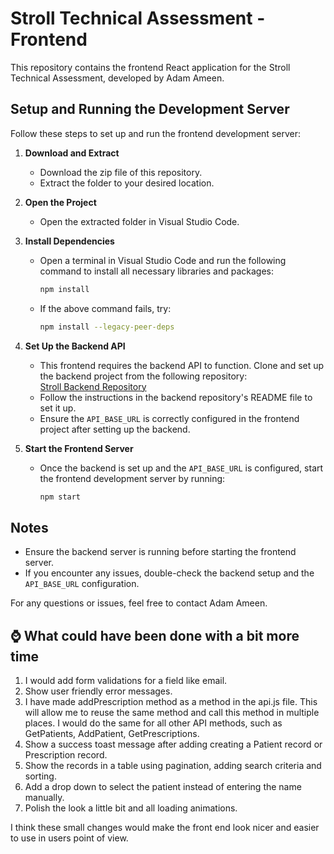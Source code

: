 # Stroll Technical Assessment - Frontend

This repository contains the frontend React application for the Stroll Technical Assessment, developed by Adam Ameen.

## Setup and Running the Development Server

Follow these steps to set up and run the frontend development server:

1. **Download and Extract**  
   - Download the zip file of this repository.  
   - Extract the folder to your desired location.

2. **Open the Project**  
   - Open the extracted folder in Visual Studio Code.

3. **Install Dependencies**  
   - Open a terminal in Visual Studio Code and run the following command to install all necessary libraries and packages:  
     ```bash
     npm install
     ```
   - If the above command fails, try:  
     ```bash
     npm install --legacy-peer-deps
     ```

4. **Set Up the Backend API**  
   - This frontend requires the backend API to function. Clone and set up the backend project from the following repository:  
     [Stroll Backend Repository](https://github.com/adamameen5/stroll-backend)  
   - Follow the instructions in the backend repository's README file to set it up.  
   - Ensure the `API_BASE_URL` is correctly configured in the frontend project after setting up the backend.

5. **Start the Frontend Server**  
   - Once the backend is set up and the `API_BASE_URL` is configured, start the frontend development server by running:  
     ```bash
     npm start
     ```

## Notes
- Ensure the backend server is running before starting the frontend server.
- If you encounter any issues, double-check the backend setup and the `API_BASE_URL` configuration.

For any questions or issues, feel free to contact Adam Ameen.

## ⌚ What could have been done with a bit more time 

1. I would add form validations for a field like email.
2. Show user friendly error messages.
3. I have made addPrescription method as a method in the api.js file. This will allow me to reuse the same method and call this method in multiple places. I would do the same for all other API methods, such as GetPatients, AddPatient, GetPrescriptions.
4. Show a success toast message after adding creating a Patient record or Prescription record.
5. Show the records in a table using pagination, adding search criteria and sorting.
6. Add a drop down to select the patient instead of entering the name manually.
7. Polish the look a little bit and all loading animations.

I think these small changes would make the front end look nicer and easier to use in users point of view.
